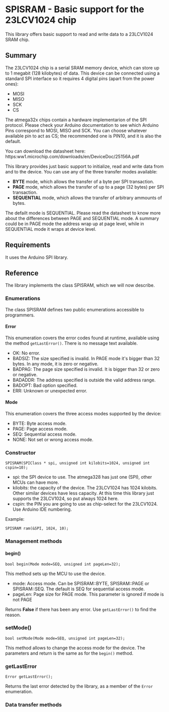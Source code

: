 # SPISRAM - Basic support for the 23LCV1024 chip
This library offers basic support to read and write data to a 23LCV1024 SRAM chip. 

## Summary

The 23LCV1024 chip is a serial SRAM memory device, which can store up to 1 megabit (128 kilobytes) of data. This device can be connected using a standard SPI interface so it requires 4 digital pins (apart from the power ones):

- MOSI
- MISO
- SCK
- CS

The atmega32x chips contain a hardware implementarion of the SPI protocol. Please check your Arduino documentation to see which Arduino Pins correspond to MOSI, MISO and SCK. You can choose whatever available pin to act as CS; the recommended one is PIN10, and it is also the default.

You can download the datasheet here: https:ww1.microchip.com/downloads/en/DeviceDoc/25156A.pdf

This library provides just basic support to initialize, read and write data from and to the device. You can use any of the three transfer modes available:

- **BYTE** mode, which allows the transfer of a byte per SPI transaction.
- **PAGE** mode, which allows the transfer of up to a page (32 bytes) per SPI transaction.
- **SEQUENTIAL** mode, which allows the transfer of arbitrary ammounts of bytes.

The defailt mode is SEQUENTIAL. Please read the datasheet to know more about the differences between PAGE and SEQUENTIAL mode. A summary could be in PAGE mode the address wrap up at page level, while in SEQUENTIAL mode it wraps at device level.


## Requirements

It uses the Arduino SPI library. 

## Reference

The library implements the class SPISRAM, which we will now describe.

### Enumerations

The class SPISRAM defines two public enumerations accessible to programmers.

#### Error

This enumeration covers the error codes found at runtime, available using the method ```getLastError()```. There is no message text available.

- OK: No error.
- BADSIZ: The size specified is invalid. In PAGE mode it's bigger than 32 bytes. In any mode, it is zero or negative.
- BADPAG: The page size specified is invalid. It is bigger than 32 or zero or negative.
- BADADDR: The address specified is outside the valid address range.
- BADOPT: Bad option specified.
- ERR: Unknown or unexpected error.

#### Mode

This enumeration covers the three access modes supported by the device:

- BYTE: Byte access mode. 
- PAGE: Page access mode.
- SEQ: Sequential access mode.
- NONE: Not set or wrong access mode. 

### Constructor
```
SPISRAM(SPIClass * spi, unsigned int kilobits=1024, unsigned int cspin=10);
```
- spi: the SPI device to use. The atmega328 has just one (SPI), other MCUs can have more. 
- kilobits: the capacity of the device. The 23LCV1024 has 1024 kilobits. Other similar devices have less capacity. At this time this library just supports the 23LCV1024, so put always 1024 here.
- cspin: the PIN you are going to use as chip-select for the 23LCV1024. Use Arduino IDE numbering.

Example:

```
SPISRAM ram(&SPI, 1024, 10);
```

### Management methods

#### begin()

```
bool begin(Mode mode=SEQ, unsigned int pageLen=32);
```

This method sets up the MCU to use the device.

- mode: Access mode. Can be SPISRAM::BYTE, SPISRAM::PAGE or SPISRAM::SEQ. The default is SEQ for sequential access mode. 
- pageLen: Page size for PAGE mode. This parameter is ignored if mode is not PAGE

Returns **False** if there has been any error. Use ```getLastError()``` to find the reason.


### setMode()

```
bool setMode(Mode mode=SEQ, unsigned int pageLen=32);
```

This method allows to change the access mode for the device. The parameters and return is the same as for the ```begin()``` method.

### getLastError

```
Error getLastError();
```

Returns the last error detected by the library, as a member of the ```Error``` enumeration.


### Data transfer methods
